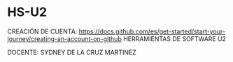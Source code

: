 # HS-U2
CREACIÓN DE CUENTA: https://docs.github.com/es/get-started/start-your-journey/creating-an-account-on-github 
HERRAMIENTAS DE SOFTWARE U2



DOCENTE: SYDNEY DE LA CRUZ MARTINEZ


